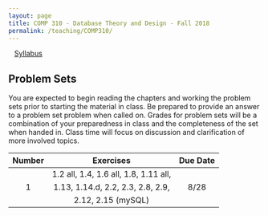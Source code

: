 ```yaml
---
layout: page
title: COMP 310 - Database Theory and Design - Fall 2018
permalink: /teaching/COMP310/
---
```



&nbsp;&nbsp;&nbsp;[Syllabus](/teaching/COMP310/comp310-syllabus.pdf)  


## Problem Sets

You are expected to begin reading the chapters and working the problem sets prior to starting the material in class. Be prepared to provide an answer to a problem set problem when called on.  Grades for problem sets will be a combination of your preparedness in class and the completeness of the set when handed in. Class time will focus on discussion and clarification of more involved topics.

| Number | Exercises | Due Date |  
| :---: | :---: | :---: |  
|        | 1.2 all, 1.4, 1.6 all, 1.8, 1.11 all, |   |  
|  1     |  1.13, 1.14.d, 2.2, 2.3, 2.8, 2.9, | 8/28 |  
|        |  2.12, 2.15 (mySQL) |  |  

